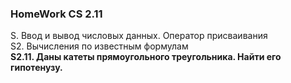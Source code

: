 ### HomeWork CS 2.11  
S. Ввод и вывод числовых данных. Оператор присваивания  
S2. Вычисления по известным формулам   
**S2.11. Даны катеты прямоугольного треугольника. Найти его гипотенузу.**
